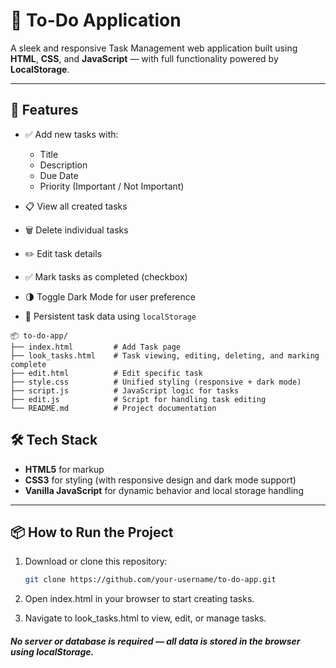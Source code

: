 # 📝 To-Do Application

A sleek and responsive Task Management web application built using **HTML**, **CSS**, and **JavaScript** — with full functionality powered by **LocalStorage**.

---

## 🚀 Features

- ✅ Add new tasks with:
  - Title
  - Description
  - Due Date
  - Priority (Important / Not Important)

- 📋 View all created tasks
- 🗑️ Delete individual tasks
- ✏️ Edit task details
- ✅ Mark tasks as completed (checkbox)
- 🌗 Toggle Dark Mode for user preference
- 💾 Persistent task data using `localStorage`

```
📦 to-do-app/
├── index.html         # Add Task page
├── look_tasks.html    # Task viewing, editing, deleting, and marking complete
├── edit.html          # Edit specific task
├── style.css          # Unified styling (responsive + dark mode)
├── script.js          # JavaScript logic for tasks
├── edit.js            # Script for handling task editing
└── README.md          # Project documentation
```

## 🛠️ Tech Stack

- **HTML5** for markup
- **CSS3** for styling (with responsive design and dark mode support)
- **Vanilla JavaScript** for dynamic behavior and local storage handling

---

## 📦 How to Run the Project

1. Download or clone this repository:
   ```bash
   git clone https://github.com/your-username/to-do-app.git
2. Open index.html in your browser to start creating tasks.

3. Navigate to look_tasks.html to view, edit, or manage tasks.

##### No server or database is required — all data is stored in the browser using localStorage.


